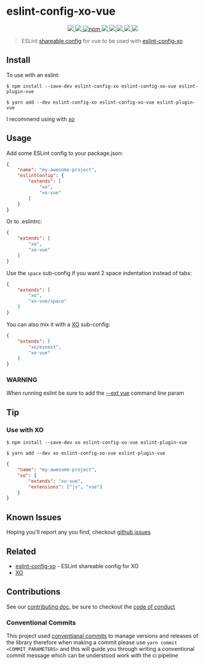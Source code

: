 # eslint-config-xo-vue

<p align="center">
  <a href="https://travis-ci.com/ChocPanda/eslint-config-xo-vue" alt="Travis-CI">
    <img src="https://travis-ci.com/ChocPanda/eslint-config-xo-vue.svg?branch=master"/>
  </a>
  <a href="https://david-dm.org/ChocPanda/eslint-config-xo-vue" alt="dependencies">
    <img src="https://david-dm.org/ChocPanda/eslint-config-xo-vue.svg"/>
  </a>
  <a href="https://www.npmjs.com/package/eslint-config-xo-vue" alt="npm">
    <img alt="npm" src="https://img.shields.io/npm/v/eslint-config-xo-vue.svg?label=npm%40latest&style=popout">
  </a>
  <a href="https://github.com/ChocPanda/eslint-config-xo-vue/blob/master/LICENSE" alt="license">
    <img src="https://img.shields.io/github/license/ChocPanda/eslint-config-xo-vue.svg?style=popout"/>
  </a>
  <a href="https://github.com/xojs/xo" alt="XO code style">
    <img src="https://img.shields.io/badge/code_style-XO-5ed9c7.svg"/>
  </a>
  <a href="http://commitizen.github.io/cz-cli/" alt="Commitizen friendly" >
    <img src="https://img.shields.io/badge/commitizen-friendly-brightgreen.svg"/>
  </a>
  <a href="https://github.com/semantic-release/semantic-release" alt="semantic-release">
    <img src="https://img.shields.io/badge/%20%20%F0%9F%93%A6%F0%9F%9A%80-semantic--release-e10079.svg"/>
  </a>
  <a href="https://greenkeeper.io/" alt="Greenkeeper badge" >
    <img src="https://badges.greenkeeper.io/ChocPanda/eslint-config-xo-vue.svg"/>
  </a>
</p>

> ESLint [shareable config](http://eslint.org/docs/developer-guide/shareable-configs.html) for vue to be used with [eslint-config-xo](https://github.com/xojs/eslint-config-xo)

## Install

To use with an eslint:

```
$ npm install --save-dev eslint-config-xo eslint-config-xo-vue eslint-plugin-vue
```

```
$ yarn add --dev eslint-config-xo eslint-config-xo-vue eslint-plugin-vue
```

I recommend using with [xo](#Use-with-XO)

## Usage

Add some ESLint config to your package.json:

```json
{
	"name": "my-awesome-project",
	"eslintConfig": {
		"extends": [
			"xo",
			"xo-vue"
		]
	}
}
```

Or to .eslintrc:

```json
{
	"extends": [
		"xo",
		"xo-vue"
	]
}
```

Use the `space` sub-config if you want 2 space indentation instead of tabs:

```json
{
	"extends": [
		"xo",
		"xo-vue/space"
	]
}
```

You can also mix it with a [XO](https://github.com/xojs/xo) sub-config:

```json
{
	"extends": [
		"xo/esnext",
		"xo-vue"
	]
}
```

### WARNING

When running eslint be sure to add the [--ext vue](https://eslint.org/docs/user-guide/configuring#specifying-file-extensions-to-lint) command line param

## Tip

### Use with XO

```
$ npm install --save-dev xo eslint-config-xo-vue eslint-plugin-vue
```

```
$ yarn add --dev xo eslint-config-xo-vue eslint-plugin-vue
```

```json
{
	"name": "my-awesome-project",
	"xo": {
		"extends": "xo-vue",
		"extensions": ["js", "vue"]
	}
}
```

## Known Issues

Hoping you'll report any you find, checkout [github issues](https://github.com/ChocPanda/eslint-config-xo-vue/issues)

## Related

- [eslint-config-xo](https://github.com/xojs/eslint-config-xo) - ESLint shareable config for XO
- [XO](https://github.com/xojs/xo)

## Contributions

See our [contributing doc](./CONTRIBUTING.md), be sure to checkout the [code of conduct](./CONTRIBUTING.md#code-of-conduct)

### Conventional Commits

This project used [conventianal commits](https://www.conventionalcommits.org/en/v1.0.0-beta.3/#specification) to manage versions and releases of the library therefore when making a commit please use `yarn commit <COMMIT_PARAMETERS>` and this will guide you through writing a conventional commit message which can be understood work with the ci pipeline
